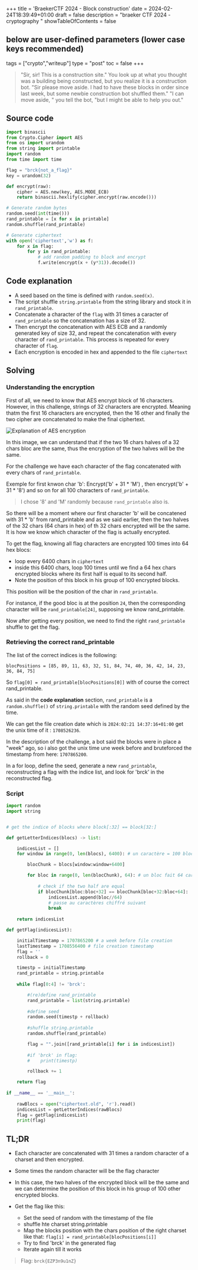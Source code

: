 +++
title = 'BraekerCTF 2024 - Block construction'
date = 2024-02-24T18:39:49+01:00
draft = false
description = "braeker CTF 2024 - cryptography "
showTableOfContents = false
## below are user-defined parameters (lower case keys recommended)
tags = ["crypto","writeup"]
type = "post"
toc = false
+++

> "Sir, sir! This is a construction site." You look up at what you thought was a building 
being constructed, but you realize it is a construction bot. "Sir please move aside. 
I had to have these blocks in order since last week, but some newbie construction bot shuffled them." 
"I can move aside, " you tell the bot, "but I might be able to help you out."

## Source code

```python
import binascii 
from Crypto.Cipher import AES
from os import urandom
from string import printable
import random
from time import time

flag = "brck{not_a_flag}"
key = urandom(32)

def encrypt(raw):
	cipher = AES.new(key, AES.MODE_ECB)
	return binascii.hexlify(cipher.encrypt(raw.encode()))

# Generate random bytes
random.seed(int(time()))
rand_printable = [x for x in printable]
random.shuffle(rand_printable)

# Generate ciphertext
with open('ciphertext','w') as f:
	for x in flag:
		for y in rand_printable:
			# add random padding to block and encrypt
			f.write(encrypt(x + (y*31)).decode())
```

## Code explanation

- A seed based on the time is defined with `random.seed(x)`.
- The script shuffle `string.printable` from the string library and stock it in `rand_printable`.
- Concatenate a character of the `flag` with 31 times a caracter of `rand_printable` so the concatenation has a size of 32.
- Then encrypt the concatenation with AES ECB and a randomly generated key of size 32, and repeat the concatenation with every character of `rand_printable`. This process is repeated for every character of `flag`.
- Each encryption is encoded in hex and appended to the file `ciphertext`

## Solving

### Understanding the encryption

First of all, we need to know that AES encrypt block of 16 characters. 
However, in this challenge, strings of 32 characters are encrypted. Meaning thatm the first 16 characters are encrypted, then the 16 other and finally the two cipher are concatenated to make the final ciphertext.

![Explanation of AES encryption](../../images/explanation_aes_encrypt.png)

In this image, we can understand that if the two 16 chars halves of a 32 chars bloc are the same, thus the encryption of the two halves will be the same.

For the challenge we have each character of the flag concatenated with every chars of `rand_printable`.

Exemple for first knwon char 'b': Encrypt('b' + 31 * 'M') , then encrypt('b' + 31 * '8') and so on for all 100 characters of `rand_printable`. 

> I chose '8' and 'M' randomly because `rand_printable` also is.


So there will be a moment where our first character 'b' will be concatened with 31 * 'b' from rand_printable and as we said earlier, then the two halves of the 32 chars (64 chars in hex) of th 32 chars encrypted will be the same. It is how we know which character of the flag is actually encrypted.

To get the flag, knowing all flag characters are encrypted 100 times into 64 hex blocs:
- loop every 6400 chars in `ciphertext` 
- inside this 6400 chars, loop 100 times until we find a 64 hex chars encrypted blocks where its first half is equal to its second half. 
- Note the position of this block in his group of 100 encrypted blocks.

This position will be the position of the char in `rand_printable`.

For instance, if the good bloc is at the position `24`, then the corresponding character will be `rand_printable[24]`, supposing we know rand_printable.

Now after getting every position, we need to find the right `rand_printable` shuffle to get the flag.

### Retrieving the correct rand_printable

The list of the correct indices is the following:

`blocPositions = [85, 89, 11, 63, 32, 51, 84, 74, 40, 36, 42, 14, 23, 36, 84, 75]`

So `flag[0] = rand_printable[blocPositions[0]]` with of course the correct rand_printable.

As said in the **code explanation** section, `rand_printable` is a `random.shuffle()` of `string.printable` with the random seed defined by the time.

We can get the file creation date which is `2024:02:21 14:37:16+01:00` get the unix time of it : `1708526236`.

In the description of the challenge, a bot said the blocks were in place a "week" ago, so i also got the unix time une week before and bruteforced the timestamp from here: `1707865200`.

In a for loop, define the seed, generate a new `rand_printable`, reconstructing a flag with the indice list, and look for 'brck' in the reconstructed flag.


### Script

```python
import random
import string


# get the indice of blocks where block[:32] == block[32:]

def getLetterIndices(blocs) -> list: 

    indicesList = []
    for window in range(0, len(blocs), 6400): # un caractère = 100 blocs de 64 caractères en hex

        blocChunk = blocs[window:window+6400] 

        for bloc in range(0, len(blocChunk), 64): # un bloc fait 64 caractères
            
            # check if the two half are equal
            if blocChunk[bloc:bloc+32] == blocChunk[bloc+32:bloc+64]:
                indicesList.append(bloc//64)
                # passe au caractères chiffré suivant
                break
                
    return indicesList

def getFlag(indicesList):

    initialTimestamp = 1707865200 # a week before file creation
    lastTimestamp = 1708556400 # file creation timestamp
    flag = ''
    rollback = 0

    timestp = initialTimestamp
    rand_printable = string.printable
    
    while flag[0:4] != 'brck':

        #(re)define rand_printable
        rand_printable = list(string.printable)
        
        #define seed
        random.seed(timestp + rollback)
        
        #shuffle string.printable
        random.shuffle(rand_printable)

        flag = "".join([rand_printable[i] for i in indicesList])
        
        #if 'brck' in flag:
        #    print(timestp)

        rollback += 1

    return flag
        
if __name__ == '__main__':
    
    rawBlocs = open("ciphertext.old", 'r').read()
    indicesList = getLetterIndices(rawBlocs)
    flag = getFlag(indicesList)
    print(flag)
```


## TL;DR

- Each character are concatenated with 31 times a random character of a charset and then encrypted.

- Some times the random character will be the flag character

- In this case, the two halves of the encrypted block will be the same and we can determine the position of this block in his group of 100 other encrypted blocks.

- Get the flag like this:

	- Set the seed of random with the timestamp of the file
	- shuffle hte charset string.printable
	- Map the blocks position with the chars position of the right charset like that: `flag[i] = rand_printable[blocPositions[i]]`
	- Try to find 'brck' in the generated flag
	- Iterate again till it works




> Flag: `brck{EZP3n9u1nZ}`


